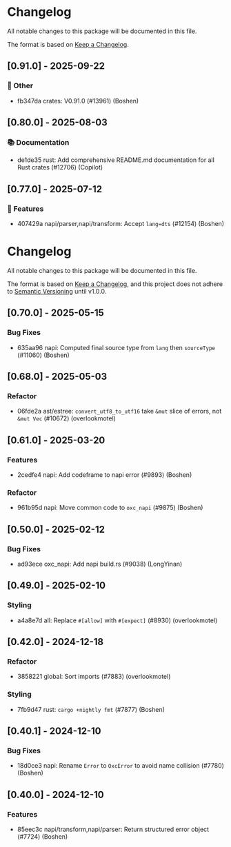 # Changelog

All notable changes to this package will be documented in this file.

The format is based on [Keep a Changelog](https://keepachangelog.com/en/1.0.0).






## [0.91.0] - 2025-09-22

### 💼 Other

- fb347da crates: V0.91.0 (#13961) (Boshen)
















## [0.80.0] - 2025-08-03

### 📚 Documentation

- de1de35 rust: Add comprehensive README.md documentation for all Rust crates (#12706) (Copilot)








## [0.77.0] - 2025-07-12

### 🚀 Features

- 407429a napi/parser,napi/transform: Accept `lang=dts` (#12154) (Boshen)









# Changelog

All notable changes to this package will be documented in this file.

The format is based on [Keep a Changelog](https://keepachangelog.com/en/1.0.0/), and this project does not adhere to [Semantic Versioning](https://semver.org/spec/v2.0.0.html) until v1.0.0.

## [0.70.0] - 2025-05-15

### Bug Fixes

- 635aa96 napi: Computed final source type from `lang` then `sourceType` (#11060) (Boshen)

## [0.68.0] - 2025-05-03

### Refactor

- 06fde2a ast/estree: `convert_utf8_to_utf16` take `&mut` slice of errors, not `&mut Vec` (#10672) (overlookmotel)

## [0.61.0] - 2025-03-20

### Features

- 2cedfe4 napi: Add codeframe to napi error (#9893) (Boshen)

### Refactor

- 961b95d napi: Move common code to `oxc_napi` (#9875) (Boshen)

## [0.50.0] - 2025-02-12

### Bug Fixes

- ad93ece oxc_napi: Add napi build.rs (#9038) (LongYinan)

## [0.49.0] - 2025-02-10

### Styling

- a4a8e7d all: Replace `#[allow]` with `#[expect]` (#8930) (overlookmotel)

## [0.42.0] - 2024-12-18

### Refactor

- 3858221 global: Sort imports (#7883) (overlookmotel)

### Styling

- 7fb9d47 rust: `cargo +nightly fmt` (#7877) (Boshen)

## [0.40.1] - 2024-12-10

### Bug Fixes

- 18d0ce3 napi: Rename `Error` to `OxcError` to avoid name collision (#7780) (Boshen)

## [0.40.0] - 2024-12-10

### Features

- 85eec3c napi/transform,napi/parser: Return structured error object (#7724) (Boshen)

